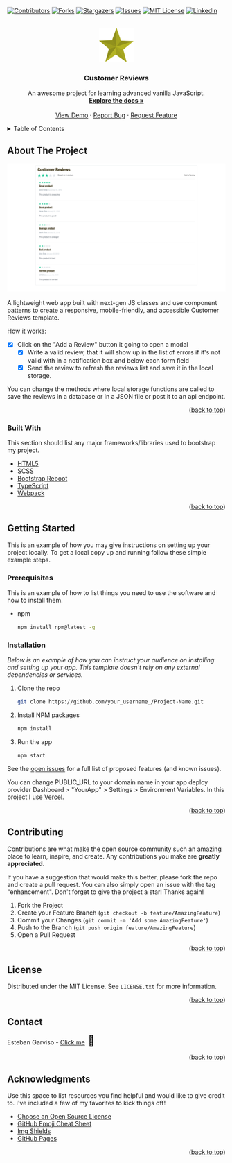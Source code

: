<div id="top"></div>

<!-- PROJECT SHIELDS -->
<!--
*** I'm using markdown "reference style" links for readability.
*** Reference links are enclosed in brackets [ ] instead of parentheses ( ).
*** See the bottom of this document for the declaration of the reference variables
*** for contributors-url, forks-url, etc. This is an optional, concise syntax you may use.
*** https://www.markdownguide.org/basic-syntax/#reference-style-links
-->

[![Contributors][contributors-shield]][contributors-url]
[![Forks][forks-shield]][forks-url]
[![Stargazers][stars-shield]][stars-url]
[![Issues][issues-shield]][issues-url]
[![MIT License][license-shield]][license-url]
[![LinkedIn][linkedin-shield]][linkedin-url]

<!-- PROJECT LOGO -->
<br />
<div align="center">
  <a href="https://github.com/estebangarviso/CustomerReviewsVanillaJS">
    <img src="src/assets/img/favicon.svg" alt="Logo" width="80" height="80">
  </a>

  <h3 align="center">Customer Reviews</h3>

  <p align="center">
    An awesome project for learning advanced vanilla JavaScript.
    <br />
    <a href="https://github.com/estebangarviso/CustomerReviewsVanillaJS"><strong>Explore the docs »</strong></a>
    <br />
    <br />
    <a href="https://github.com/estebangarviso/CustomerReviewsVanillaJS">View Demo</a>
    ·
    <a href="https://github.com/estebangarviso/CustomerReviewsVanillaJS/issues">Report Bug</a>
    ·
    <a href="https://github.com/estebangarviso/CustomerReviewsVanillaJS/issues">Request Feature</a>
  </p>
</div>

<!-- TABLE OF CONTENTS -->
<details>
  <summary>Table of Contents</summary>
  <ol>
    <li>
      <a href="#about-the-project">About The Project</a>
      <ul>
        <li><a href="#built-with">Built With</a></li>
      </ul>
    </li>
    <li>
      <a href="#getting-started">Getting Started</a>
      <ul>
        <li><a href="#prerequisites">Prerequisites</a></li>
        <li><a href="#installation">Installation</a></li>
      </ul>
    </li>
    <li><a href="#contributing">Contributing</a></li>
    <li><a href="#license">License</a></li>
    <li><a href="#contact">Contact</a></li>
    <li><a href="#acknowledgments">Acknowledgments</a></li>
  </ol>
</details>

<!-- ABOUT THE PROJECT -->

## About The Project

[![Product Name Screen Shot][product-screenshot]](https://example.com)

A lightweight web app built with next-gen JS classes and use component patterns to create a responsive, mobile-friendly, and accessible Customer Reviews template.

How it works:

- [x] Click on the "Add a Review" button it going to open a modal
  - [x] Write a valid review, that it will show up in the list of errors if it's not valid with in a notification box and below each form field
  - [x] Send the review to refresh the reviews list and save it in the local storage.

You can change the methods where local storage functions are called to save the reviews in a database or in a JSON file or post it to an api endpoint.

<p align="right">(<a href="#top">back to top</a>)</p>

### Built With

This section should list any major frameworks/libraries used to bootstrap my project.

- [HTML5](https://www.w3.org/TR/html5/)
- [SCSS](https://sass-lang.com/)
- [Bootstrap Reboot](https://getbootstrap.com/docs/5.2/content/reboot/)
- [TypeScript](https://www.typescriptlang.org)
- [Webpack](https://webpack.js.org/)

<p align="right">(<a href="#top">back to top</a>)</p>

<!-- GETTING STARTED -->

## Getting Started

This is an example of how you may give instructions on setting up your project locally.
To get a local copy up and running follow these simple example steps.

### Prerequisites

This is an example of how to list things you need to use the software and how to install them.

- npm
  ```sh
  npm install npm@latest -g
  ```

### Installation

_Below is an example of how you can instruct your audience on installing and setting up your app. This template doesn't rely on any external dependencies or services._

1. Clone the repo
   ```sh
   git clone https://github.com/your_username_/Project-Name.git
   ```
2. Install NPM packages
   ```sh
   npm install
   ```
3. Run the app
   ```sh
   npm start
   ```

See the [open issues](https://github.com/estebangarviso/CustomerReviewsVanillaJS/issues) for a full list of proposed features (and known issues).

You can change PUBLIC_URL to your domain name in your app deploy provider Dashboard > "YourApp" > Settings > Environment Variables. In this project I use [Vercel](https://www.vercel.com/).

<p align="right">(<a href="#top">back to top</a>)</p>

<!-- CONTRIBUTING -->

## Contributing

Contributions are what make the open source community such an amazing place to learn, inspire, and create. Any contributions you make are **greatly appreciated**.

If you have a suggestion that would make this better, please fork the repo and create a pull request. You can also simply open an issue with the tag "enhancement".
Don't forget to give the project a star! Thanks again!

1. Fork the Project
2. Create your Feature Branch (`git checkout -b feature/AmazingFeature`)
3. Commit your Changes (`git commit -m 'Add some AmazingFeature'`)
4. Push to the Branch (`git push origin feature/AmazingFeature`)
5. Open a Pull Request

<p align="right">(<a href="#top">back to top</a>)</p>

<!-- LICENSE -->

## License

Distributed under the MIT License. See `LICENSE.txt` for more information.

<p align="right">(<a href="#top">back to top</a>)</p>

<!-- CONTACT -->

## Contact

Esteban Garviso - [Click me](https://github.com/estebangarviso)<span style="font-size:1.5rem"> 📇</span>

<p align="right">(<a href="#top">back to top</a>)</p>

<!-- ACKNOWLEDGMENTS -->

## Acknowledgments

Use this space to list resources you find helpful and would like to give credit to. I've included a few of my favorites to kick things off!

- [Choose an Open Source License](https://choosealicense.com)
- [GitHub Emoji Cheat Sheet](https://www.webpagefx.com/tools/emoji-cheat-sheet)
- [Img Shields](https://shields.io)
- [GitHub Pages](https://pages.github.com)

<p align="right">(<a href="#top">back to top</a>)</p>

<!-- MARKDOWN LINKS & IMAGES -->
<!-- https://www.markdownguide.org/basic-syntax/#reference-style-links -->

[contributors-shield]: https://img.shields.io/github/contributors/estebangarviso/CustomerReviewsVanillaJS.svg?style=for-the-badge
[contributors-url]: https://github.com/estebangarviso/CustomerReviewsVanillaJS/graphs/contributors
[forks-shield]: https://img.shields.io/github/forks/estebangarviso/CustomerReviewsVanillaJS.svg?style=for-the-badge
[forks-url]: https://github.com/estebangarviso/CustomerReviewsVanillaJS/network/members
[stars-shield]: https://img.shields.io/github/stars/estebangarviso/CustomerReviewsVanillaJS.svg?style=for-the-badge
[stars-url]: https://github.com/estebangarviso/CustomerReviewsVanillaJS/stargazers
[issues-shield]: https://img.shields.io/github/issues/estebangarviso/CustomerReviewsVanillaJS.svg?style=for-the-badge
[issues-url]: https://github.com/estebangarviso/CustomerReviewsVanillaJS/issues
[license-shield]: https://img.shields.io/github/license/estebangarviso/CustomerReviewsVanillaJS.svg?style=for-the-badge
[license-url]: https://github.com/estebangarviso/CustomerReviewsVanillaJS/blob/master/LICENSE.txt
[linkedin-shield]: https://img.shields.io/badge/-LinkedIn-black.svg?style=for-the-badge&logo=linkedin&colorB=555
[linkedin-url]: https://linkedin.com/in/estebangarviso
[product-screenshot]: src/assets/img/screenshot.png
